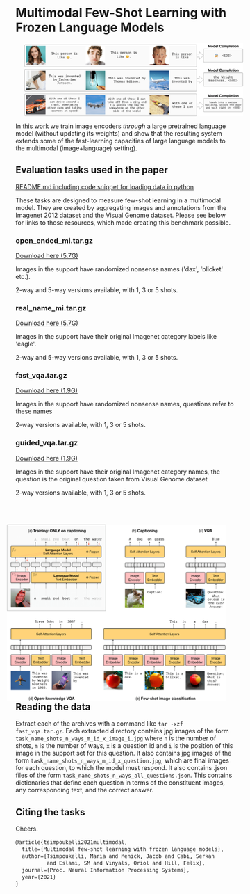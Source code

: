 
# Multimodal Few-Shot Learning with Frozen Language Models

<img align="center" src="headline-1.png" width="800" hspace="20">

In [this work](https://arxiv.org/abs/2106.13884) we train image encoders *through* a large pretrained language model (without updating its weights) and show that the resulting system extends some of the fast-learning capacities of large language models to the multimodal (image+language) setting).

## Evaluation tasks used in the paper

[README.md including code snippet for loading data in python](https://storage.googleapis.com/dm-few-shot-learning-benchmarks/README.md)

These tasks are designed to measure few-shot learning in a multimodal model.
They are created by aggregating images and annotations from the Imagenet 2012
dataset and the Visual Genome dataset. Please see below for links to those
resources, which made creating this benchmark possible.

### open_ended_mi.tar.gz

[Download here (5.7G)](https://storage.googleapis.com/dm-few-shot-learning-benchmarks/open_ended_mi.tar.gz)

Images in the support have randomized nonsense names ('dax', 'blicket' etc.). 

2-way and 5-way versions available, with 1, 3 or 5 shots.

### real_name_mi.tar.gz

[Download here (5.7G)](https://storage.googleapis.com/dm-few-shot-learning-benchmarks/real_name_mi.tar.gz)

Images in the support have their original Imagenet category labels like 'eagle'.

2-way and 5-way versions available, with 1, 3 or 5 shots.

### fast_vqa.tar.gz

[Download here (1.9G)](https://storage.googleapis.com/dm-few-shot-learning-benchmarks/fast_vqa.tar.gz)

Images in the support have randomized nonsense names, questions refer to these
names

2-way versions available, with 1, 3 or 5 shots.

### guided_vqa.tar.gz

[Download here (1.9G)](https://storage.googleapis.com/dm-few-shot-learning-benchmarks/guided_vqa.tar.gz)

Images in the support have their original Imagenet category names, the question
is the original question taken from Visual Genome dataset

2-way versions available, with 1, 3 or 5 shots.

<br/>
<br/>
<br/>

<img align="right" src="method-1.png" width="600" hspace="20">

## Reading the data

Extract each of the archives with a command like `tar -xzf fast_vqa.tar.gz`.
Each extracted directory contains jpg images of the form
`task_name_shots_n_ways_m_id_x_image_i.jpg` where `n` is the number of shots,
`m` is the number of ways, `x` is a question id and `i` is the position of this
image in the support set for this question. It also contains jpg images of the
form `task_name_shots_n_ways_m_id_x_question.jpg`, which are final images for
each question, to which the model must respond. It also contains .json files of
the form `task_name_shots_n_ways_all_questions.json`. This contains dictionaries
that define each question in terms of the constituent images, any corresponding
text, and the correct answer.

## Citing the tasks

Cheers. 

```
@article{tsimpoukelli2021multimodal,
  title={Multimodal few-shot learning with frozen language models},
  author={Tsimpoukelli, Maria and Menick, Jacob and Cabi, Serkan
          and Eslami, SM and Vinyals, Oriol and Hill, Felix},
  journal={Proc. Neural Information Processing Systems},
  year={2021}
}
```
